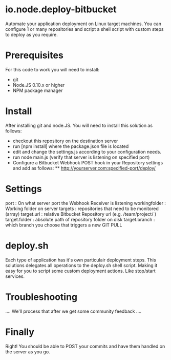 io.node.deploy-bitbucket
========================
Automate your application deployment on Linux target machines. You can configure 1 or many repositories and script a shell script with custom steps to deploy as you require.


Prerequisites
=============
For this code to work you will need to install:
* git
* Node.JS 0.10.x or higher
* NPM package manager


Install
=======
After installing git and node.JS. You will need to install this solution as follows:
* checkout this repository on the destination server
* run [npm install] where the package.json file is located
* edit and change the settings.js according to your configuration needs.
* run node main.js (verify that server is listening on specified port)
* Configure a Bitbucket Webhook POST hook in your Repository settings and add as follows:
** http://yourserver.com:specified-port/deploy/

Settings
========
port            : On what server port the Webhook Receiver is listening
workingfolder   : Working folder on server
targets         : repositories that need to be monitored (array)
target.url      : relative Bitbucket Repository url (e.g.  /team/project/ )
target.folder   : absolute path of repository folder on disk
target.branch   : which branch you choose that triggers a new GIT PULL 

deploy.sh
=========
Each type of application has it's own particulair deployment steps. This solutions delegates all operations to the
deploy.sh shell script. Making it easy for you to script some custom deployment actions. Like stop/start services.

Troubleshooting
===============
.... We'll process that after we get some community feedback ....

Finally
=======
Right! You should be able to POST your commits and have them handled on the server as you go.
